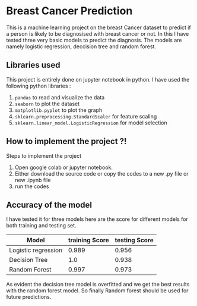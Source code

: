 
# Breast Cancer Prediction 

This is a machine learning project on the breast Cancer dataset to predict if a person is likely to be diagnosised with breast cancer or not. In this I have tested three very basic models to predict the diagnosis. The models are namely logistic regression, deccision tree and random forest.  


## Libraries used
This project is entirely done on jupyter notebook in python. I have used the following python libraries :
1. `pandas` to read and visualize the data 
2. `seaborn` to plot the dataset 
3. `matplotlib.pyplot` to plot the graph 
4. `sklearn.preprocessing.StandardScaler` for feature scaling
5. `sklearn.linear_model.LogisticRegression` for model selection 

## How to implement the project ?!

Steps to implement the project 

1. Open google colab or jupyter notebook.
2. Either download the source code or copy the codes to a new .py file  or new .ipynb file
3. run the codes 


## Accuracy of the model 
I have tested it for three models here are the score for different models for both training and testing set.

|Model|training Score|testing Score|
|-----|---------------|-------------|
|Logistic regression|0.989 |0.956|
|Decision Tree|1.0|0.938|
|Random Forest|0.997|0.973|


As evident the decision tree model is overfitted and we get the best results with the random forest model. So finally Random forest should be used for future predictions. 
